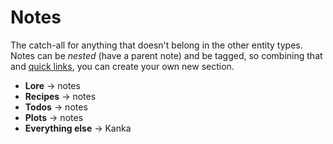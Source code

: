 # Notes

The catch-all for anything that doesn't belong in the other entity types. Notes can be _nested_ (have a parent note) and be tagged, so combining that and [quick links](/features/quick-links), you can create your own new section.

* **Lore** -> notes
* **Recipes** -> notes
* **Todos** -> notes
* **Plots** -> notes
* **Everything else** -> Kanka